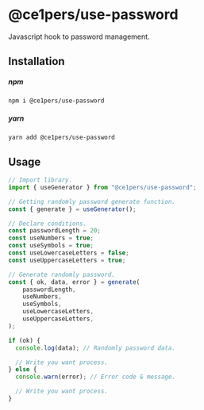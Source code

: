 # @ce1pers/use-password

Javascript hook to password management.

## Installation

##### npm

`npm i @ce1pers/use-password`

##### yarn

`yarn add @ce1pers/use-password`

## Usage

``` javascript
// Import library.
import { useGenerator } from "@ce1pers/use-password";

// Getting randomly password generate function.
const { generate } = useGenerator();

// Declare conditions.
const passwordLength = 20;
const useNumbers = true;
const useSymbols = true;
const useLowercaseLetters = false;
const useUppercaseLetters = true;

// Generate randomly password.
const { ok, data, error } = generate(
    passwordLength,
    useNumbers,
    useSymbols,
    useLowercaseLetters,
    useUppercaseLetters,
);

if (ok) {
  console.log(data); // Randomly password data.

  // Write you want process.
} else {
  console.warn(error); // Error code & message.

  // Write you want process.
}
```
